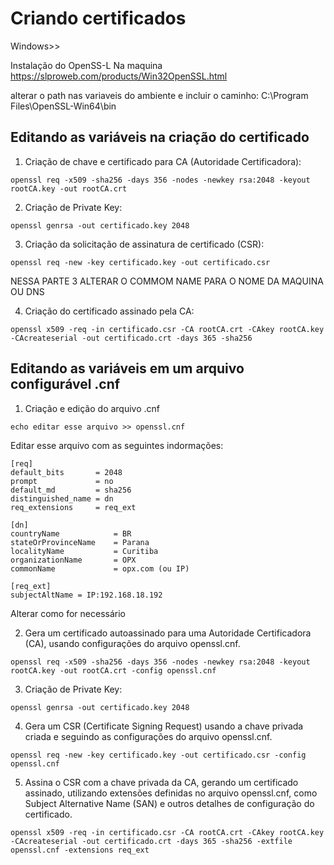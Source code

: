 # Criando certificados 

Windows>>

Instalação do OpenSS-L Na maquina
https://slproweb.com/products/Win32OpenSSL.html

alterar o path nas variaveis do ambiente e incluir o caminho: C:\Program Files\OpenSSL-Win64\bin


## Editando as variáveis na criação do certificado

1. Criação de chave e certificado para CA (Autoridade Certificadora):
 ```
openssl req -x509 -sha256 -days 356 -nodes -newkey rsa:2048 -keyout rootCA.key -out rootCA.crt
```

2. Criação de Private Key:
```
openssl genrsa -out certificado.key 2048
```

3. Criação da solicitação de assinatura de certificado (CSR):
```
openssl req -new -key certificado.key -out certificado.csr
```
NESSA PARTE 3 ALTERAR O COMMOM NAME PARA O NOME DA MAQUINA OU DNS

4. Criação do certificado assinado pela CA:
```
openssl x509 -req -in certificado.csr -CA rootCA.crt -CAkey rootCA.key -CAcreateserial -out certificado.crt -days 365 -sha256
```



## Editando as variáveis em um arquivo configurável .cnf

1. Criação e edição do arquivo .cnf
```
echo editar esse arquivo >> openssl.cnf
```
Editar esse arquivo com as seguintes indormações:
```
[req]
default_bits       = 2048
prompt             = no
default_md         = sha256
distinguished_name = dn
req_extensions     = req_ext

[dn]
countryName            = BR
stateOrProvinceName    = Parana
localityName           = Curitiba
organizationName       = OPX
commonName             = opx.com (ou IP)

[req_ext]
subjectAltName = IP:192.168.18.192
```
Alterar como for necessário

2. Gera um certificado autoassinado para uma Autoridade Certificadora (CA), usando configurações do arquivo openssl.cnf.
```
openssl req -x509 -sha256 -days 356 -nodes -newkey rsa:2048 -keyout rootCA.key -out rootCA.crt -config openssl.cnf
```

3. Criação de Private Key:
```
openssl genrsa -out certificado.key 2048
```

4. Gera um CSR (Certificate Signing Request) usando a chave privada criada e seguindo as configurações do arquivo openssl.cnf.
```
openssl req -new -key certificado.key -out certificado.csr -config openssl.cnf
```

5. Assina o CSR com a chave privada da CA, gerando um certificado assinado, utilizando extensões definidas no arquivo openssl.cnf, como Subject Alternative Name (SAN) e outros detalhes de configuração do certificado.
```
openssl x509 -req -in certificado.csr -CA rootCA.crt -CAkey rootCA.key -CAcreateserial -out certificado.crt -days 365 -sha256 -extfile openssl.cnf -extensions req_ext
```
